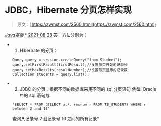 <!--yml
category: 未分类
date: 0001-01-01 00:00:00
-->

# JDBC，Hibernate 分页怎样实现

> 原文：[https://zwmst.com/2560.html](https://zwmst.com/2560.html)

   [ *Java基础* ](https://zwmst.com/java%e5%9f%ba%e7%a1%80)*[ <time datetime="2021-08-28T17:55:48+08:00"> 2021-08-28 </time> ](https://zwmst.com/2560.html)  答：方法分别为：

*   1) Hibernate 的分页：

    ```
    Query query = session.createQuery("from Student"); 
    query.setFirstResult(firstResult);//设置每页开始的记录号 
    query.setMaxResults(resultNumber);//设置每页显示的记录数 
    Collection students = query.list();
    ```

*   2) JDBC 的分页：根据不同的数据库采用不同的 sql 分页语句
    例如: Oracle 中的 sql 语句为:

    ```
    "SELECT * FROM (SELECT a.*, rownum r FROM TB_STUDENT) WHERE r between 2 and 10"
    ```

    查询从记录号 2 到记录号 10 之间的所有记录*